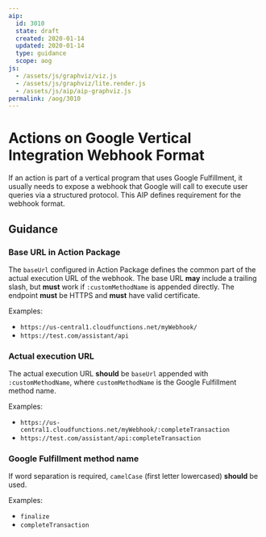 ```yaml
---
aip:
  id: 3010
  state: draft
  created: 2020-01-14
  updated: 2020-01-14
  type: guidance
  scope: aog
js:
  - /assets/js/graphviz/viz.js
  - /assets/js/graphviz/lite.render.js
  - /assets/js/aip/aip-graphviz.js
permalink: /aog/3010
---
```


# Actions on Google Vertical Integration Webhook Format

If an action is part of a vertical program that uses Google Fulfillment, it
usually needs to expose a webhook that Google will call to execute user queries
via a structured protocol. This AIP defines requirement for the webhook format.

## Guidance

### Base URL in Action Package

The `baseUrl` configured in Action Package defines the common part of the
actual execution URL of the webhook. The base URL **may** include a trailing
slash, but **must** work if `:customMethodName` is appended directly. The
endpoint **must** be HTTPS and **must** have valid certificate.

Examples:

- `https://us-central1.cloudfunctions.net/myWebhook/`
- `https://test.com/assistant/api`

### Actual execution URL

The actual execution URL **should** be `baseUrl` appended with
`:customMethodName`, where `customMethodName` is the Google Fulfillment method
name.

Examples:

- `https://us-central1.cloudfunctions.net/myWebhook/:completeTransaction`
- `https://test.com/assistant/api:completeTransaction`

### Google Fulfillment method name

If word separation is required, `camelCase` (first letter lowercased)
**should** be used.

Examples:

- `finalize`
- `completeTransaction`

